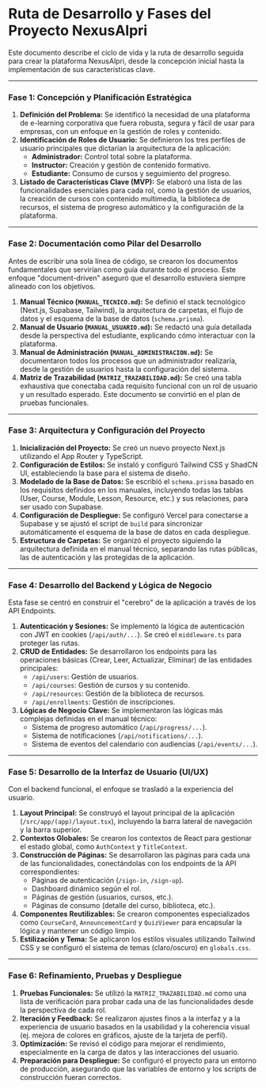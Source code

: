 
# Ruta de Desarrollo y Fases del Proyecto NexusAlpri

Este documento describe el ciclo de vida y la ruta de desarrollo seguida para crear la plataforma NexusAlpri, desde la concepción inicial hasta la implementación de sus características clave.

---

### Fase 1: Concepción y Planificación Estratégica

1.  **Definición del Problema:** Se identificó la necesidad de una plataforma de e-learning corporativa que fuera robusta, segura y fácil de usar para empresas, con un enfoque en la gestión de roles y contenido.
2.  **Identificación de Roles de Usuario:** Se definieron los tres perfiles de usuario principales que dictarían la arquitectura de la aplicación:
    *   **Administrador:** Control total sobre la plataforma.
    *   **Instructor:** Creación y gestión de contenido formativo.
    *   **Estudiante:** Consumo de cursos y seguimiento del progreso.
3.  **Listado de Características Clave (MVP):** Se elaboró una lista de las funcionalidades esenciales para cada rol, como la gestión de usuarios, la creación de cursos con contenido multimedia, la biblioteca de recursos, el sistema de progreso automático y la configuración de la plataforma.

---

### Fase 2: Documentación como Pilar del Desarrollo

Antes de escribir una sola línea de código, se crearon los documentos fundamentales que servirían como guía durante todo el proceso. Este enfoque "document-driven" aseguró que el desarrollo estuviera siempre alineado con los objetivos.

1.  **Manual Técnico (`MANUAL_TECNICO.md`):** Se definió el stack tecnológico (Next.js, Supabase, Tailwind), la arquitectura de carpetas, el flujo de datos y el esquema de la base de datos (`schema.prisma`).
2.  **Manual de Usuario (`MANUAL_USUARIO.md`):** Se redactó una guía detallada desde la perspectiva del estudiante, explicando cómo interactuar con la plataforma.
3.  **Manual de Administración (`MANUAL_ADMINISTRACION.md`):** Se documentaron todos los procesos que un administrador realizaría, desde la gestión de usuarios hasta la configuración del sistema.
4.  **Matriz de Trazabilidad (`MATRIZ_TRAZABILIDAD.md`):** Se creó una tabla exhaustiva que conectaba cada requisito funcional con un rol de usuario y un resultado esperado. Este documento se convirtió en el plan de pruebas funcionales.

---

### Fase 3: Arquitectura y Configuración del Proyecto

1.  **Inicialización del Proyecto:** Se creó un nuevo proyecto Next.js utilizando el App Router y TypeScript.
2.  **Configuración de Estilos:** Se instaló y configuró Tailwind CSS y ShadCN UI, estableciendo la base para el sistema de diseño.
3.  **Modelado de la Base de Datos:** Se escribió el `schema.prisma` basado en los requisitos definidos en los manuales, incluyendo todas las tablas (User, Course, Module, Lesson, Resource, etc.) y sus relaciones, para ser usado con Supabase.
4.  **Configuración de Despliegue:** Se configuró Vercel para conectarse a Supabase y se ajustó el script de `build` para sincronizar automáticamente el esquema de la base de datos en cada despliegue.
5.  **Estructura de Carpetas:** Se organizó el proyecto siguiendo la arquitectura definida en el manual técnico, separando las rutas públicas, las de autenticación y las protegidas de la aplicación.

---

### Fase 4: Desarrollo del Backend y Lógica de Negocio

Esta fase se centró en construir el "cerebro" de la aplicación a través de los API Endpoints.

1.  **Autenticación y Sesiones:** Se implementó la lógica de autenticación con JWT en cookies (`/api/auth/...`). Se creó el `middleware.ts` para proteger las rutas.
2.  **CRUD de Entidades:** Se desarrollaron los endpoints para las operaciones básicas (Crear, Leer, Actualizar, Eliminar) de las entidades principales:
    *   `/api/users`: Gestión de usuarios.
    *   `/api/courses`: Gestión de cursos y su contenido.
    *   `/api/resources`: Gestión de la biblioteca de recursos.
    *   `/api/enrollments`: Gestión de inscripciones.
3.  **Lógicas de Negocio Clave:** Se implementaron las lógicas más complejas definidas en el manual técnico:
    *   Sistema de progreso automático (`/api/progress/...`).
    *   Sistema de notificaciones (`/api/notifications/...`).
    *   Sistema de eventos del calendario con audiencias (`/api/events/...`).

---

### Fase 5: Desarrollo de la Interfaz de Usuario (UI/UX)

Con el backend funcional, el enfoque se trasladó a la experiencia del usuario.

1.  **Layout Principal:** Se construyó el layout principal de la aplicación (`/src/app/(app)/layout.tsx`), incluyendo la barra lateral de navegación y la barra superior.
2.  **Contextos Globales:** Se crearon los contextos de React para gestionar el estado global, como `AuthContext` y `TitleContext`.
3.  **Construcción de Páginas:** Se desarrollaron las páginas para cada una de las funcionalidades, conectándolas con los endpoints de la API correspondientes:
    *   Páginas de autenticación (`/sign-in`, `/sign-up`).
    *   Dashboard dinámico según el rol.
    *   Páginas de gestión (usuarios, cursos, etc.).
    *   Páginas de consumo (detalle del curso, biblioteca, etc.).
4.  **Componentes Reutilizables:** Se crearon componentes especializados como `CourseCard`, `AnnouncementCard` y `QuizViewer` para encapsular la lógica y mantener un código limpio.
5.  **Estilización y Tema:** Se aplicaron los estilos visuales utilizando Tailwind CSS y se configuró el sistema de temas (claro/oscuro) en `globals.css`.

---

### Fase 6: Refinamiento, Pruebas y Despliegue

1.  **Pruebas Funcionales:** Se utilizó la `MATRIZ_TRAZABILIDAD.md` como una lista de verificación para probar cada una de las funcionalidades desde la perspectiva de cada rol.
2.  **Iteración y Feedback:** Se realizaron ajustes finos a la interfaz y a la experiencia de usuario basados en la usabilidad y la coherencia visual (ej. mejora de colores en gráficos, ajuste de la tarjeta de perfil).
3.  **Optimización:** Se revisó el código para mejorar el rendimiento, especialmente en la carga de datos y las interacciones del usuario.
4.  **Preparación para Despliegue:** Se configuró el proyecto para un entorno de producción, asegurando que las variables de entorno y los scripts de construcción fueran correctos.
